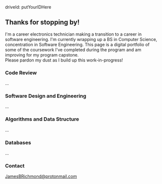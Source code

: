 driveId: putYourIDHere

## Thanks for stopping by!

I'm a career electronics technician making a transition to a career in software engineering.  I'm currently wrapping up a BS in Computer Science, concentration in Software Engineering.  This page is a digital portfolio of some of the coursework I've completed during the program and am improving for my program capstone.  
Please pardon my dust as I build up this work-in-progress!

### Code Review

...
<!---
My code review of the three projects you see below.  Here I walk through the features of the existing code as it was originally submitted, perform an analysis of this code, and detail the planned improvements (the results of which will be showcasaed here).
{% include googleDrivePlayer.html id=page.driveId %}
-->
### Software Design and Engineering

...
<!---
In CS410: **Software Reverse Engineering**, I reverse-engineered a legacy program from binary to assembly to C++, and corrected security flaws in the source code of the reversed program.  Many of these vulnerabilities were due to the legacy programmer not observing proper considerations of C programming, but the original as well as the reversed and revised programs also lack portability.  Both could be enhanced by porting the reversed application to Java, which imposes stricter compile limitations and is also write-once-run-anywhere.  This work is the result of that translation from C++ to Java, which has been further modified to produce more modular code.  

Further enhancements will include JUnit testing.  Source for this project is available [here](https://github.com/JimmyBoomBots3000/Banking).

[![Image](/images/art1.jpg)](https://raw.githubusercontent.com/JimmyBoomBots3000/JimmyBoomBots3000.github.io/main/images/art1.jpg)
-->
### Algorithms and Data Structure

...

### Databases

...

### Contact

[JamesBRichmond@protonmail.com](mailto:JamesBRichmond@protonmail.com)
